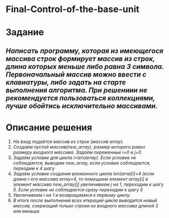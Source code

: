 # Final-Control-of-the-base-unit
# **Задание**
## *Написать программу, которая из имеющегося массива строк формирует массив из строк, длина которых меньше либо равна 3 символа. Первоначальный массив можно ввести с клавиатуры, либо задать на старте выполнения алгоритма. При решениии не рекомендуется пользоваться коллекциями, лучше обойтись исключительно массивами.*
# **Описание решения**
1. *На вход подаётся массив из строк (массив array).*
2. *Создаём пустой массив(new_array), размер которого равен размеру входного массива. Задаём переменные i=0 и j=0.*
3. *Задаём условие для цикла i<len(array). Eсли условие не соблюдается, выводим new_array, если условие соблюдается, перходим к 4 шагу*
4. *Задаём условие создания вложенного цикла len(arrai[i]<4 (если длина i-ого массива array<4, то помещаем элемент array[i] в элемент массива new_array[j] увеличиваем j на 1, переходим к шагу 5. Если условие не соблюдается сразу переходим к шагу 5* 
5. *Увеличиваем i на 1 и возвращаемся к первому циклу.*
6. *В итоге после выполнения всех итераций цикла выводится новый массив, соержащий только строки из входного массива длиной 3 или меньше*